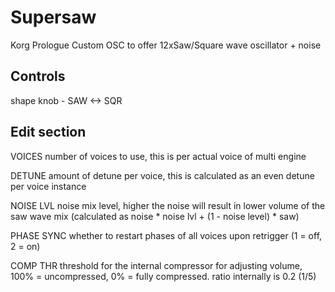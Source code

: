 # Supersaw
Korg Prologue Custom OSC to offer 12xSaw/Square wave oscillator + noise

Controls
------------------------
shape knob - SAW <-> SQR

Edit section
------------------------

VOICES
number of voices to use, this is per actual voice of multi engine

DETUNE
amount of detune per voice, this is calculated as an even detune per voice instance

NOISE LVL
noise mix level, higher the noise will result in lower volume of the saw wave mix (calculated as noise * noise lvl + (1 - noise level) * saw)

PHASE SYNC
whether to restart phases of all voices upon retrigger (1 = off, 2 = on)

COMP THR
threshold for the internal compressor for adjusting volume, 100% = uncompressed, 0% = fully compressed.  ratio internally is 0.2  (1/5)
